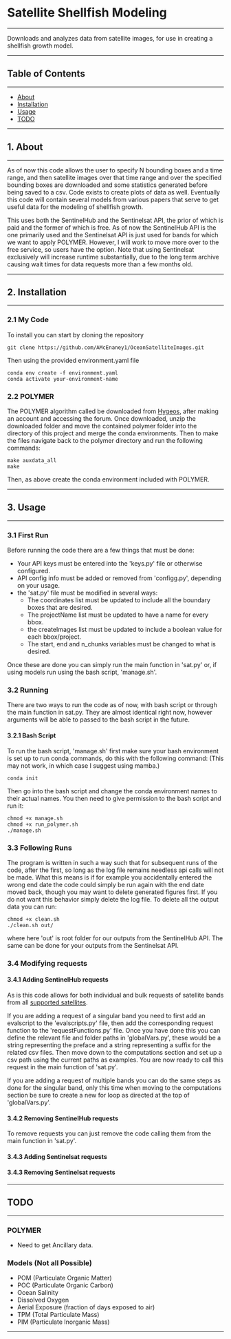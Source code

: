 # Satellite Shellfish Modeling

---

Downloads and analyzes data from satellite images, for use in creating a 
shellfish growth model.

---

## Table of Contents

---

- [About](#about)
- [Installation](#installation)
- [Usage](#usage)
- [TODO](#todo)

---

## 1. About

---

As of now this code allows the user to specify N bounding boxes and a time 
range, and then satellite images over that time range and over the specified 
bounding boxes are downloaded and some statistics generated before being 
saved to a csv. Code exists to create plots of data as well. Eventually this 
code will contain several models from various papers that serve to get 
useful data for the modeling of shellfish growth.

This uses both the SentinelHub and the Sentinelsat API, the prior of which
is paid and the former of which is free. As of now the SentinelHub API is
the one primarily used and the Sentinelsat API is just used for bands for
which we want to apply POLYMER. However, I will work to move more over to
the free service, so users have the option. Note that using Sentinelsat
exclusively will increase runtime substantially, due to the long term 
archive causing wait times for data requests more than a few months old.

---

## 2. Installation

---

### 2.1 My Code

To install you can start by cloning the repository

```shell
git clone https://github.com/AMcEnaney1/OceanSatelliteImages.git
```

Then using the provided environment.yaml file

```shell
conda env create -f environment.yaml
conda activate your-environment-name
```

### 2.2 POLYMER

The POLYMER algorithm called be downloaded from 
[Hygeos](https://www.hygeos.com/polymer), after making an account and 
accessing the forum. Once downloaded, unzip the downloaded folder and move
the contained polymer folder into the directory of this project and merge
the conda environments. Then to make the files navigate back to the polymer
directory and run the following commands:

```shell
make auxdata_all
make
```

Then, as above create the conda environment included with POLYMER.

---

## 3. Usage

---

### 3.1 First Run

Before running the code there are a few things that must be done:
* Your API keys must be entered into the 'keys.py' file or otherwise 
configured.
* API config info must be added or removed from 'configg.py', depending on
your usage.
* the 'sat.py' file must be modified in several ways:
  * The coordinates list must be updated to include all the boundary boxes that
  are desired.
  * The projectName list must be updated to have a name for every bbox.
  * the createImages list must be updated to include a boolean value for each
  bbox/project.
  * The start, end and n_chunks variables must be changed to what is desired.

Once these are done you can simply run the main function in 'sat.py' or,
if using models run using the bash script, 'manage.sh'.

### 3.2 Running

There are two ways to run the code as of now, with bash script or through
the main function in sat.py. They are almost identical right now, however 
arguments will be able to passed to the bash script in the future.

#### 3.2.1 Bash Script

To run the bash script, 'manage.sh' first make sure your bash environment
is set up to run conda commands, do this with the following command: (This
may not work, in which case I suggest using mamba.)

```shell
conda init
```

Then go into the bash script and change the conda environment names to 
their actual names. You then need to give permission to the bash script
and run it:

```shell
chmod +x manage.sh
chmod +x run_polymer.sh
./manage.sh
```

### 3.3 Following Runs

The program is written in such a way such that for subsequent runs of
the code, after the first, so long as the log file remains needless
api calls will not be made. What this means is if for example you 
accidentally entered the wrong end date the code could simply be run
again with the end date moved back, though you may want to delete 
generated figures first. If you do not want this behavior simply
delete the log file. To delete all the output data you can run:
```shell
chmod +x clean.sh
./clean.sh out/
```
where here 'out' is root folder for our outputs from the SentinelHub API.
The same can be done for your outputs from the Sentinelsat API.

### 3.4 Modifying requests

#### 3.4.1 Adding SentinelHub requests

As is this code allows for both individual and bulk requests of satellite
bands from all [supported satellites](https://docs.sentinel-hub.com/api/latest/data/).

If you are adding a request of a singular band you need to first add an
evalscript to the 'evalscripts.py' file, then add the corresponding
request function to the 'requestFunctions.py' file. Once you have done
this you can define the relevant file and folder paths in 'globalVars.py',
these would be a string representing the preface and a string representing
a suffix for the related csv files. Then move down to the computations
section and set up a csv path using the current paths as examples. You
are now ready to call this request in the main function of 'sat.py'.

If you are adding a request of multiple bands you can do the same steps
as done for the singular band, only this time when moving to the computations
section be sure to create a new for loop as directed at the top of 
'globalVars.py'.

#### 3.4.2 Removing SentinelHub requests

To remove requests you can just remove the code calling them from
the main function in 'sat.py'.

#### 3.4.3 Adding Sentinelsat requests

#### 3.4.3 Removing Sentinelsat requests

---

## TODO

---

### POLYMER

* Need to get Ancillary data.

### Models (Not all Possible)

* POM (Particulate Organic Matter)
* POC (Particulate Organic Carbon)
* Ocean Salinity
* Dissolved Oxygen
* Aerial Exposure (fraction of days exposed to air)
* TPM (Total Particulate Mass)
* PIM (Particulate Inorganic Mass)

---
